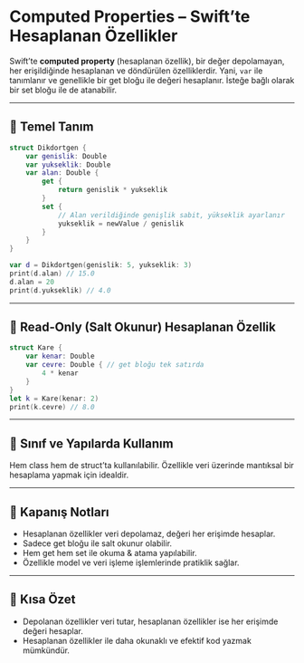 # Computed Properties – Swift’te Hesaplanan Özellikler

Swift’te **computed property** (hesaplanan özellik), bir değer depolamayan, her erişildiğinde hesaplanan ve döndürülen özelliklerdir. Yani, `var` ile tanımlanır ve genellikle bir get bloğu ile değeri hesaplanır. İsteğe bağlı olarak bir set bloğu ile de atanabilir.

---

## 📌 Temel Tanım

```swift
struct Dikdortgen {
    var genislik: Double
    var yukseklik: Double
    var alan: Double {
        get {
            return genislik * yukseklik
        }
        set {
            // Alan verildiğinde genişlik sabit, yükseklik ayarlanır
            yukseklik = newValue / genislik
        }
    }
}

var d = Dikdortgen(genislik: 5, yukseklik: 3)
print(d.alan) // 15.0
d.alan = 20
print(d.yukseklik) // 4.0
```

---

## 📌 Read-Only (Salt Okunur) Hesaplanan Özellik

```swift
struct Kare {
    var kenar: Double
    var cevre: Double { // get bloğu tek satırda
        4 * kenar
    }
}
let k = Kare(kenar: 2)
print(k.cevre) // 8.0
```

---

## 📌 Sınıf ve Yapılarda Kullanım

Hem class hem de struct’ta kullanılabilir. Özellikle veri üzerinde mantıksal bir hesaplama yapmak için idealdir.

---

## 📌 Kapanış Notları

- Hesaplanan özellikler veri depolamaz, değeri her erişimde hesaplar.
- Sadece get bloğu ile salt okunur olabilir.
- Hem get hem set ile okuma & atama yapılabilir.
- Özellikle model ve veri işleme işlemlerinde pratiklik sağlar.

---

## 📌 Kısa Özet

- Depolanan özellikler veri tutar, hesaplanan özellikler ise her erişimde değeri hesaplar.
- Hesaplanan özellikler ile daha okunaklı ve efektif kod yazmak mümkündür.
